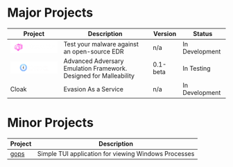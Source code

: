 # Major Projects
| Project | Description | Version | Status |
| --- | --- | --- | --- |
| <a href="https://github.com/HackLike-co/PandoraEdr"> <img src="https://github.com/HackLike-co/.github/blob/main/Images/Pandora%20EDR%20Logo%20wText.png?raw=true" width="250"/> </a> | Test your malware against an open-source EDR | n/a | In Development |
| <a href="https://github.com/HackLike-co/BingoC2"> <img src="https://github.com/HackLike-co/.github/blob/main/Images/BingoC2.png?raw=true?" width="250"/> </a> | Advanced Adversary Emulation Framework. Designed for Malleability | 0.1-beta | In Testing |
| Cloak | Evasion As a Service | n/a | In Development |

# Minor Projects
| Project | Description |
| --- | --- |
| [gops](https://github.com/HackLike-co/gops) | Simple TUI application for viewing Windows Processes |
